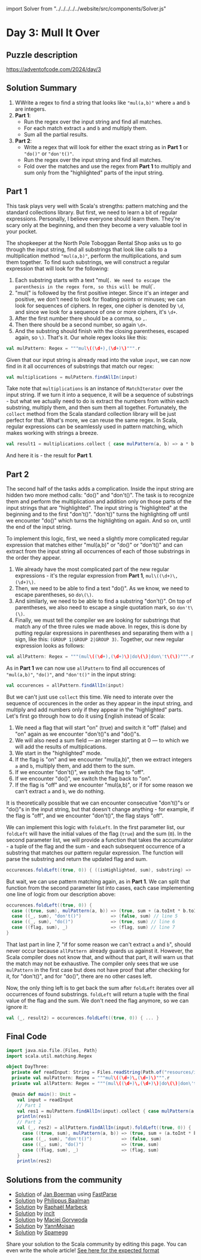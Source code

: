 import Solver from "../../../../../website/src/components/Solver.js"

# Day 3: Mull It Over

## Puzzle description

https://adventofcode.com/2024/day/3

## Solution Summary

1. WWrite a regex to find a string that looks like `"mul(a,b)"` where `a` and `b` are integers.
2. **Part 1**:
   - Run the regex over the input string and find all matches.
   - For each match extract `a` and `b` and multiply them.
   - Sum all the partial results.
3. **Part 2**:
   - Write a regex that will look for either the exact string as in **Part 1** or `"do()"` or `"don't()"`.
   - Run the regex over the input string and find all matches.
   - Fold over the matches and use the regex from **Part 1** to multiply and sum only from the "highlighted" parts of the input string.

## Part 1

This task plays very well with Scala's strengths: pattern matching and the standard collections library. But first, we need to learn a bit of regular expressions. Personally, I believe everyone should learn them. They're scary only at the beginning, and then they become a very valuable tool in your pocket.

The shopkeeper at the North Pole Toboggan Rental Shop asks us to go through the input string, find all substrings that look like calls to a multiplication method `"mul(a,b)"`, perform the multiplications, and sum them together. To find such  substrings, we will construct a regular expression that will look for the following:
1. Each substring starts with a text "mul(`. We need to escape the parenthesis in the regex form, so this will be `mul\(`.
2. "mul(" is followed by the first positive integer. Since it's an integer and positive, we don't need to look for floating points or minuses; we can look for sequences of ciphers. In regex, one cipher is denoted by `\d`, and since we look for a sequence of one or more ciphers, it's `\d+`.
3. After the first number there should be a comma, so `,`.
4. Then there should be a second number, so again `\d+`.
5. And the substring should finish with the closing parentheses, escaped again, so `\)`.
That's it. Our whole regex looks like this: 
```scala
val mulPattern: Regex = """mul\((\d+),(\d+)\)""".r
```

Given that our input string is already read into the value `input`, we can now find in it all occurrences of substrings that match our regex:
```scala
val multiplications = mulPattern.findAllIn(input)
```

Take note that `multiplications` is an instance of `MatchIterator` over the input string. If we turn it into a sequence, it will be a sequence of substrings - but what we actually need to do is extract the numbers from within each substring, multiply them, and then sum them all together. Fortunately, the `collect` method from the Scala standard collection library will be just perfect for that. What's more, we can reuse the same regex. In Scala, regular expressions can be seamlessly used in pattern matching, which makes working with strings a breeze.
```scala
val result1 = multiplications.collect { case mulPattern(a, b) => a * b }.sum
```
And here it is - the result for **Part 1**. 

## Part 2

The second half of the tasks adds a complication. Inside the input string are hidden two more method calls: "do()" and "don't()". The task is to recognize them and perform the multiplication and addition only on those parts of the input strings that are "highlighted". The input string is "highlighted" at the beginning and to the first "don't()". "don't()" turns the highlighting off until we encounter "do()" which turns the highlighting on again. And so on, until the end of the input string.

To implement this logic, first, we need a slightly more complicated regular expression that matches either "mul(a,b)" or "do()" or "don't()" and can extract from the input string all occurrences of each of those substrings in the order they appear.
1. We already have the most complicated part of the new regular expressions - it's the regular expression from **Part 1**, `mul\((\d+)\,(\d+)\)`.
2. Then, we need to be able to find a text "do()". As we know, we need to escape parentheses, so `do\(\)`.
3. And similarly, we need to be able to find a substring "don't()". On top of parentheses, we also need to escape a single quotation mark, so `don't\(\)`.
4. Finally, we must tell the compiler we are looking for substrings that match any of the three rules we made above. In regex, this is done by putting regular expressions in parentheses and separating them with a `|` sign, like this: `(GROUP 1|GROUP 2|GROUP 3)`.
Together, our new regular expression looks as follows:
```scala
val allPattern: Regex = """(mul\((\d+),(\d+)\)|do\(\)|don\'t\(\))""".r
```

As in **Part 1** we can now use `allPattern` to find all occurences of `"mul(a,b)"`, `"do()"`, and `"don't()"` in the input string:
```scala
val occurences = allPattern.findAllIn(input)
```

But we can't just use `collect` this time. We need to interate over the sequence of occurences in the order as they appear in the input string, and multiply and add numbers only if they appear in the "highlighted" parts. Let's first go  through how to do it using English instead of Scala:
1. We need a flag that will start "on" (true) and switch it "off" (false) and "on" again as we encounter "don't()"s and "do()"s.
2. We will also need a sum field — an integer starting at 0 — to which we will add the results of multiplications.
3. We start in the "highlighted" mode.
4. If the flag is "on" and we encounter "mul(a,b)", then we extract integers `a` and `b`, multiply them, and add them to the sum.
5. If we encounter "don't()", we switch the flag to "off".
6. If we encounter "do()", we switch the flag back to "on".
7. If the flag is "off" and we encounter "mul(a,b)", or if for some reason we can't extract `a` and `b`, we do nothing.

It is theoretically possible that we can encounter consecutive "don't()"s or "do()"s in the input string, but that doesn't change anything - for example, if the flag is "off", and we encounter "don't()", the flag stays "off".

We can implement this logic with `foldLeft`. In the first parameter list, our `foldLeft` will have the initial values of the flag (`true`) and the sum (`0`). In the second parameter list, we will provide a function that takes the accumulator - a tuple of the flag and the sum - and each subsequent occurrence of a substring that matches our pattern regular expression. The function will parse the substring and return the updated flag and sum.
```scala
occurences.foldLeft((true, 0)) { ((isHighlighted, sum), substring) => ... }
```

But wait, we can use pattern matching again, as in **Part 1**. We can split that function from the second parameter list into cases, each case implementing one line of logic from our description above:
```scala
occurences.foldLeft((true, 0)) {
  case ((true, sum), mulPattern(a, b)) => (true, sum + (a.toInt * b.toInt)) // line 4
  case ((_, sum), "don't()")           => (false, sum) // line 5
  case ((_, sum), "do()")              => (true, sum) // line 6
  case ((flag, sum), _)                => (flag, sum) // line 7
}
```

That last part in line 7, "if for some reason we can't extract `a` and `b`", should never occur because `allPattern `already guards us against it. However, the Scala compiler does not know that, and without that part, it will warn us that the match may not be exhaustive. The compiler only sees that we use `mulPattern` in the first case but does not have proof that after checking for it, for "don't()", and for "do()", there are no other cases left.

Now, the only thing left is to get back the sum after `foldLeft` iterates over all occurrences of found substrings. `foldLeft` will return a tuple with the final value of the flag and the sum. We don't need the flag anymore, so we can ignore it:
```scala
val (_, result2) = occurences.foldLeft((true, 0)) { ... }
```

## Final Code

```scala
import java.nio.file.{Files, Path}
import scala.util.matching.Regex

object DayThree:
  private def readInput: String = Files.readString(Path.of("resources/input3"))
  private val mulPattern: Regex = """mul\((\d+)\,(\d+)\)""".r
  private val allPattern: Regex = """(mul\((\d+)\,(\d+)\)|do\(\)|don\'t\(\))""".r

  @main def main(): Unit =
    val input = readInput
    // Part 1
    val res1 = mulPattern.findAllIn(input).collect { case mulPattern(a, b) => a.toInt * b.toInt }.sum
    println(res1)
    // Part 2
    val (_, res2) = allPattern.findAllIn(input).foldLeft((true, 0)) {
      case ((true, sum), mulPattern(a, b)) => (true, sum + (a.toInt * b.toInt))
      case ((_, sum), "don't()")           => (false, sum)
      case ((_, sum), "do()")              => (true, sum)
      case ((flag, sum), _)                => (flag, sum)
    }
    println(res2)
```

## Solutions from the community

- [Solution](https://github.com/Jannyboy11/AdventOfCode2024/blob/master/src/main/scala/day03/Day03.scala) of [Jan Boerman](https://x.com/JanBoerman95) using [FastParse](https://com-lihaoyi.github.io/fastparse/)
- [Solution](https://github.com/Philippus/adventofcode/blob/main/src/main/scala/adventofcode2024/Day03.scala) by [Philippus Baalman](https://github.com/philippus)
- [Solution](https://github.com/rmarbeck/advent2024/blob/main/day3/src/main/scala/Solution.scala) by [Raphaël Marbeck](https://github.com/rmarbeck)
- [Solution](https://github.com/jnclt/adventofcode2024/blob/main/day03/mull-it-over.sc) by [jnclt](https://github.com/jnclt)
- [Solution](https://github.com/makingthematrix/AdventOfCode2024/blob/main/src/main/scala/io/github/makingthematrix/AdventofCode2024/DayThree.scala) by [Maciej Gorywoda](https://github.com/makingthematrix)
- [Solution](https://github.com/YannMoisan/advent-of-code/blob/master/2024/src/main/scala/Day3.scala) by [YannMoisan](https://github.com/YannMoisan)
- [Solution](https://github.com/spamegg1/aoc/blob/master/2024/03/03.worksheet.sc#L62) by [Spamegg](https://github.com/spamegg1/)

Share your solution to the Scala community by editing this page.
You can even write the whole article! [See here for the expected format](https://github.com/scalacenter/scala-advent-of-code/discussions/424)
